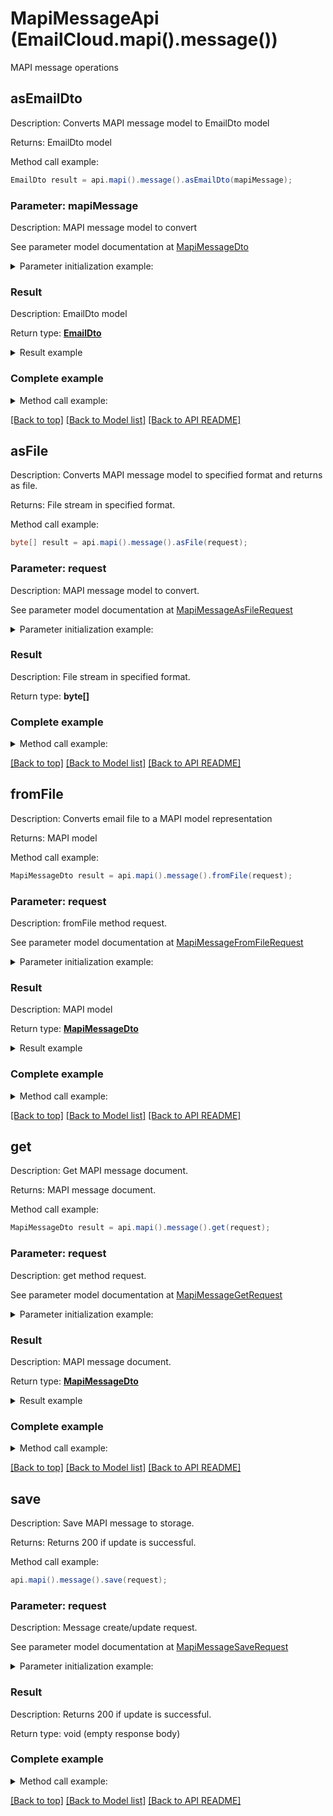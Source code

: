 # MapiMessageApi (EmailCloud.mapi().message())

MAPI message operations

<a name="asEmailDto"></a>
## asEmailDto

Description: Converts MAPI message model to EmailDto model             

Returns: EmailDto model

Method call example:
```java
EmailDto result = api.mapi().message().asEmailDto(mapiMessage);
```

### Parameter: mapiMessage

Description: MAPI message model to convert

See parameter model documentation at [MapiMessageDto](MapiMessageDto.md)

<details>
    <summary>Parameter initialization example:</summary>
    
```java
MapiMessageDto mapiMessage = Models.mapiMessageDto()
    .messageBody("Some body")
    .clientSubmitTime(Calendar.getInstance().getTime())
    .deliveryTime(Calendar.getInstance().getTime())
    .displayTo("To Address")
    .flags(Arrays.<MapiMessageFlag>asList(
        "MsgFlagRead",
        "MsgFlagUnsent",
        "MsgFlagHasAttach"))
    .normalizedSubject("Some subject")
    .senderAddressType("SMTP")
    .senderEmailAddress("from@aspose.com")
    .senderName("From Address")
    .senderSmtpAddress("from@aspose.com")
    .attachments(Arrays.<MapiAttachmentDto>asList(
        Models.mapiAttachmentDto()
            .name("some-file.txt")
            .dataBase64("U29tZSBmaWxlIHRleHQ=")
            .build()))
    .body("Some body")
    .messageClass("IPM.Note")
    .recipients(Arrays.<MapiRecipientDto>asList(
        Models.mapiRecipientDto()
            .emailAddress("to@aspose.com")
            .addressType("SMTP")
            .displayName("To Address")
            .recipientType("MapiTo")
            .build()))
    .subject("Re: Some subject")
    .subjectPrefix("Re: ")
    .build();
```

</details>


### Result

Description: EmailDto model

Return type: [**EmailDto**](EmailDto.md)

<details>
    <summary>Result example</summary>

```java
result = Models.emailDto()
    .attachments(Arrays.<Attachment>asList(
        Models.attachment()
            .name("some-file.txt")
            .base64Data("U29tZSBmaWxlIGNvbnRlbnQ=")
            .build()))
    .body("Some body")
    .bodyType("Html")
    .deliveryNotificationOptions(Arrays.<EmailDeliveryNotificationOptions>asList(
        "OnSuccess",
        "Delay"))
    .from(Models.mailAddress()
        .displayName("From Address")
        .address("from@aspose.com")
        .build())
    .htmlBody("<b>Some body</b>")
    .isBodyHtml(true)
    .isDraft(true)
    .subject("Re: Some subject")
    .to(Arrays.<MailAddress>asList(
        Models.mailAddress()
            .displayName("To Address")
            .address("to@aspose.com")
            .build()))
    .build();
```
</details>

### Complete example

<details>
    <summary>Method call example:</summary>

```java
EmailCloud api = new EmailCloud(appKey, appSid);

// Prepare parameters:
MapiMessageDto mapiMessage = Models.mapiMessageDto()
    .messageBody("Some body")
    .clientSubmitTime(Calendar.getInstance().getTime())
    .deliveryTime(Calendar.getInstance().getTime())
    .displayTo("To Address")
    .flags(Arrays.<MapiMessageFlag>asList(
        "MsgFlagRead",
        "MsgFlagUnsent",
        "MsgFlagHasAttach"))
    .normalizedSubject("Some subject")
    .senderAddressType("SMTP")
    .senderEmailAddress("from@aspose.com")
    .senderName("From Address")
    .senderSmtpAddress("from@aspose.com")
    .attachments(Arrays.<MapiAttachmentDto>asList(
        Models.mapiAttachmentDto()
            .name("some-file.txt")
            .dataBase64("U29tZSBmaWxlIHRleHQ=")
            .build()))
    .body("Some body")
    .messageClass("IPM.Note")
    .recipients(Arrays.<MapiRecipientDto>asList(
        Models.mapiRecipientDto()
            .emailAddress("to@aspose.com")
            .addressType("SMTP")
            .displayName("To Address")
            .recipientType("MapiTo")
            .build()))
    .subject("Re: Some subject")
    .subjectPrefix("Re: ")
    .build();

// Call method:
EmailDto result = api.mapi().message().asEmailDto(mapiMessage);

// Result example:
result = Models.emailDto()
    .attachments(Arrays.<Attachment>asList(
        Models.attachment()
            .name("some-file.txt")
            .base64Data("U29tZSBmaWxlIGNvbnRlbnQ=")
            .build()))
    .body("Some body")
    .bodyType("Html")
    .deliveryNotificationOptions(Arrays.<EmailDeliveryNotificationOptions>asList(
        "OnSuccess",
        "Delay"))
    .from(Models.mailAddress()
        .displayName("From Address")
        .address("from@aspose.com")
        .build())
    .htmlBody("<b>Some body</b>")
    .isBodyHtml(true)
    .isDraft(true)
    .subject("Re: Some subject")
    .to(Arrays.<MailAddress>asList(
        Models.mailAddress()
            .displayName("To Address")
            .address("to@aspose.com")
            .build()))
    .build();
```

</details>

[[Back to top]](#) [[Back to Model list]](Models.md) [[Back to API README]](README.md)
<a name="asFile"></a>
## asFile

Description: Converts MAPI message model to specified format and returns as file.             

Returns: File stream in specified format.

Method call example:
```java
byte[] result = api.mapi().message().asFile(request);
```

### Parameter: request

Description: MAPI message model to convert.

See parameter model documentation at [MapiMessageAsFileRequest](MapiMessageAsFileRequest.md)

<details>
    <summary>Parameter initialization example:</summary>
    
```java
MapiMessageAsFileRequest request = Models.mapiMessageAsFileRequest()
    .format("Msg")
    .value(Models.mapiMessageDto()
        .messageBody("Some body")
        .clientSubmitTime(Calendar.getInstance().getTime())
        .deliveryTime(Calendar.getInstance().getTime())
        .displayTo("To Address")
        .flags(Arrays.<MapiMessageFlag>asList(
            "MsgFlagRead",
            "MsgFlagUnsent",
            "MsgFlagHasAttach"))
        .normalizedSubject("Some subject")
        .senderAddressType("SMTP")
        .senderEmailAddress("from@aspose.com")
        .senderName("From Address")
        .senderSmtpAddress("from@aspose.com")
        .attachments(Arrays.<MapiAttachmentDto>asList(
            Models.mapiAttachmentDto()
                .name("some-file.txt")
                .dataBase64("U29tZSBmaWxlIHRleHQ=")
                .build()))
        .body("Some body")
        .messageClass("IPM.Note")
        .recipients(Arrays.<MapiRecipientDto>asList(
            Models.mapiRecipientDto()
                .emailAddress("to@aspose.com")
                .addressType("SMTP")
                .displayName("To Address")
                .recipientType("MapiTo")
                .build()))
        .subject("Re: Some subject")
        .subjectPrefix("Re: ")
        .build())
    .build();
```

</details>


### Result

Description: File stream in specified format.

Return type: **byte[]**


### Complete example

<details>
    <summary>Method call example:</summary>

```java
EmailCloud api = new EmailCloud(appKey, appSid);

// Prepare parameters:
MapiMessageAsFileRequest request = Models.mapiMessageAsFileRequest()
    .format("Msg")
    .value(Models.mapiMessageDto()
        .messageBody("Some body")
        .clientSubmitTime(Calendar.getInstance().getTime())
        .deliveryTime(Calendar.getInstance().getTime())
        .displayTo("To Address")
        .flags(Arrays.<MapiMessageFlag>asList(
            "MsgFlagRead",
            "MsgFlagUnsent",
            "MsgFlagHasAttach"))
        .normalizedSubject("Some subject")
        .senderAddressType("SMTP")
        .senderEmailAddress("from@aspose.com")
        .senderName("From Address")
        .senderSmtpAddress("from@aspose.com")
        .attachments(Arrays.<MapiAttachmentDto>asList(
            Models.mapiAttachmentDto()
                .name("some-file.txt")
                .dataBase64("U29tZSBmaWxlIHRleHQ=")
                .build()))
        .body("Some body")
        .messageClass("IPM.Note")
        .recipients(Arrays.<MapiRecipientDto>asList(
            Models.mapiRecipientDto()
                .emailAddress("to@aspose.com")
                .addressType("SMTP")
                .displayName("To Address")
                .recipientType("MapiTo")
                .build()))
        .subject("Re: Some subject")
        .subjectPrefix("Re: ")
        .build())
    .build();

// Call method:
byte[] result = api.mapi().message().asFile(request);
```

</details>

[[Back to top]](#) [[Back to Model list]](Models.md) [[Back to API README]](README.md)
<a name="fromFile"></a>
## fromFile

Description: Converts email file to a MAPI model representation             

Returns: MAPI model

Method call example:
```java
MapiMessageDto result = api.mapi().message().fromFile(request);
```


### Parameter: request

Description: fromFile method request.

See parameter model documentation at [MapiMessageFromFileRequest](MapiMessageFromFileRequest.md)

<details>
    <summary>Parameter initialization example:</summary>

```java
MapiMessageFromFileRequest request = Models.mapiMessageFromFileRequest()
    .format("Msg")
    .file(IOUtils.toByteArray(new FileInputStream("/path/to/message.msg")))
    .build();
```

</details>

### Result

Description: MAPI model

Return type: [**MapiMessageDto**](MapiMessageDto.md)

<details>
    <summary>Result example</summary>

```java
result = Models.mapiMessageDto()
    .messageBody("Some body")
    .clientSubmitTime(Calendar.getInstance().getTime())
    .deliveryTime(Calendar.getInstance().getTime())
    .displayTo("To Address")
    .flags(Arrays.<MapiMessageFlag>asList(
        "MsgFlagRead",
        "MsgFlagUnsent",
        "MsgFlagHasAttach"))
    .normalizedSubject("Some subject")
    .senderAddressType("SMTP")
    .senderEmailAddress("from@aspose.com")
    .senderName("From Address")
    .senderSmtpAddress("from@aspose.com")
    .attachments(Arrays.<MapiAttachmentDto>asList(
        Models.mapiAttachmentDto()
            .name("some-file.txt")
            .dataBase64("U29tZSBmaWxlIHRleHQ=")
            .build()))
    .body("Some body")
    .messageClass("IPM.Note")
    .recipients(Arrays.<MapiRecipientDto>asList(
        Models.mapiRecipientDto()
            .emailAddress("to@aspose.com")
            .addressType("SMTP")
            .displayName("To Address")
            .recipientType("MapiTo")
            .build()))
    .subject("Re: Some subject")
    .subjectPrefix("Re: ")
    .build();
```
</details>

### Complete example

<details>
    <summary>Method call example:</summary>

```java
EmailCloud api = new EmailCloud(appKey, appSid);

// Prepare parameters:
MapiMessageFromFileRequest request = Models.mapiMessageFromFileRequest()
    .format("Msg")
    .file(IOUtils.toByteArray(new FileInputStream("/path/to/message.msg")))
    .build();

// Call method:
MapiMessageDto result = api.mapi().message().fromFile(request);

// Result example:
result = Models.mapiMessageDto()
    .messageBody("Some body")
    .clientSubmitTime(Calendar.getInstance().getTime())
    .deliveryTime(Calendar.getInstance().getTime())
    .displayTo("To Address")
    .flags(Arrays.<MapiMessageFlag>asList(
        "MsgFlagRead",
        "MsgFlagUnsent",
        "MsgFlagHasAttach"))
    .normalizedSubject("Some subject")
    .senderAddressType("SMTP")
    .senderEmailAddress("from@aspose.com")
    .senderName("From Address")
    .senderSmtpAddress("from@aspose.com")
    .attachments(Arrays.<MapiAttachmentDto>asList(
        Models.mapiAttachmentDto()
            .name("some-file.txt")
            .dataBase64("U29tZSBmaWxlIHRleHQ=")
            .build()))
    .body("Some body")
    .messageClass("IPM.Note")
    .recipients(Arrays.<MapiRecipientDto>asList(
        Models.mapiRecipientDto()
            .emailAddress("to@aspose.com")
            .addressType("SMTP")
            .displayName("To Address")
            .recipientType("MapiTo")
            .build()))
    .subject("Re: Some subject")
    .subjectPrefix("Re: ")
    .build();
```

</details>

[[Back to top]](#) [[Back to Model list]](Models.md) [[Back to API README]](README.md)

<a name="get"></a>
## get

Description: Get MAPI message document.             

Returns: MAPI message document.

Method call example:
```java
MapiMessageDto result = api.mapi().message().get(request);
```


### Parameter: request

Description: get method request.

See parameter model documentation at [MapiMessageGetRequest](MapiMessageGetRequest.md)

<details>
    <summary>Parameter initialization example:</summary>

```java
MapiMessageGetRequest request = Models.mapiMessageGetRequest()
    .format("Eml")
    .fileName("email.eml")
    .folder("folder/on/storage")
    .storage("First Storage")
    .build();
```

</details>

### Result

Description: MAPI message document.

Return type: [**MapiMessageDto**](MapiMessageDto.md)

<details>
    <summary>Result example</summary>

```java
result = Models.mapiMessageDto()
    .messageBody("Some body")
    .clientSubmitTime(Calendar.getInstance().getTime())
    .deliveryTime(Calendar.getInstance().getTime())
    .displayTo("To Address")
    .flags(Arrays.<MapiMessageFlag>asList(
        "MsgFlagRead",
        "MsgFlagUnsent",
        "MsgFlagHasAttach"))
    .normalizedSubject("Some subject")
    .senderAddressType("SMTP")
    .senderEmailAddress("from@aspose.com")
    .senderName("From Address")
    .senderSmtpAddress("from@aspose.com")
    .attachments(Arrays.<MapiAttachmentDto>asList(
        Models.mapiAttachmentDto()
            .name("some-file.txt")
            .dataBase64("U29tZSBmaWxlIHRleHQ=")
            .build()))
    .body("Some body")
    .messageClass("IPM.Note")
    .recipients(Arrays.<MapiRecipientDto>asList(
        Models.mapiRecipientDto()
            .emailAddress("to@aspose.com")
            .addressType("SMTP")
            .displayName("To Address")
            .recipientType("MapiTo")
            .build()))
    .subject("Re: Some subject")
    .subjectPrefix("Re: ")
    .build();
```
</details>

### Complete example

<details>
    <summary>Method call example:</summary>

```java
EmailCloud api = new EmailCloud(appKey, appSid);

// Prepare parameters:
MapiMessageGetRequest request = Models.mapiMessageGetRequest()
    .format("Eml")
    .fileName("email.eml")
    .folder("folder/on/storage")
    .storage("First Storage")
    .build();

// Call method:
MapiMessageDto result = api.mapi().message().get(request);

// Result example:
result = Models.mapiMessageDto()
    .messageBody("Some body")
    .clientSubmitTime(Calendar.getInstance().getTime())
    .deliveryTime(Calendar.getInstance().getTime())
    .displayTo("To Address")
    .flags(Arrays.<MapiMessageFlag>asList(
        "MsgFlagRead",
        "MsgFlagUnsent",
        "MsgFlagHasAttach"))
    .normalizedSubject("Some subject")
    .senderAddressType("SMTP")
    .senderEmailAddress("from@aspose.com")
    .senderName("From Address")
    .senderSmtpAddress("from@aspose.com")
    .attachments(Arrays.<MapiAttachmentDto>asList(
        Models.mapiAttachmentDto()
            .name("some-file.txt")
            .dataBase64("U29tZSBmaWxlIHRleHQ=")
            .build()))
    .body("Some body")
    .messageClass("IPM.Note")
    .recipients(Arrays.<MapiRecipientDto>asList(
        Models.mapiRecipientDto()
            .emailAddress("to@aspose.com")
            .addressType("SMTP")
            .displayName("To Address")
            .recipientType("MapiTo")
            .build()))
    .subject("Re: Some subject")
    .subjectPrefix("Re: ")
    .build();
```

</details>

[[Back to top]](#) [[Back to Model list]](Models.md) [[Back to API README]](README.md)

<a name="save"></a>
## save

Description: Save MAPI message to storage.             

Returns: Returns 200 if update is successful.

Method call example:
```java
api.mapi().message().save(request);
```

### Parameter: request

Description: Message create/update request.

See parameter model documentation at [MapiMessageSaveRequest](MapiMessageSaveRequest.md)

<details>
    <summary>Parameter initialization example:</summary>
    
```java
MapiMessageSaveRequest request = Models.mapiMessageSaveRequest()
    .format("Msg")
    .storageFile(Models.storageFileLocation()
        .fileName("message.msg")
        .storage("First Storage")
        .folderPath("file/location/folder/on/storage")
        .build())
    .value(Models.mapiMessageDto()
        .messageBody("Some body")
        .clientSubmitTime(Calendar.getInstance().getTime())
        .deliveryTime(Calendar.getInstance().getTime())
        .displayTo("To Address")
        .flags(Arrays.<MapiMessageFlag>asList(
            "MsgFlagRead",
            "MsgFlagUnsent",
            "MsgFlagHasAttach"))
        .normalizedSubject("Some subject")
        .senderAddressType("SMTP")
        .senderEmailAddress("from@aspose.com")
        .senderName("From Address")
        .senderSmtpAddress("from@aspose.com")
        .attachments(Arrays.<MapiAttachmentDto>asList(
            Models.mapiAttachmentDto()
                .name("some-file.txt")
                .dataBase64("U29tZSBmaWxlIHRleHQ=")
                .build()))
        .body("Some body")
        .messageClass("IPM.Note")
        .recipients(Arrays.<MapiRecipientDto>asList(
            Models.mapiRecipientDto()
                .emailAddress("to@aspose.com")
                .addressType("SMTP")
                .displayName("To Address")
                .recipientType("MapiTo")
                .build()))
        .subject("Re: Some subject")
        .subjectPrefix("Re: ")
        .build())
    .build();
```

</details>


### Result

Description: Returns 200 if update is successful.

Return type: void (empty response body)


### Complete example

<details>
    <summary>Method call example:</summary>

```java
EmailCloud api = new EmailCloud(appKey, appSid);

// Prepare parameters:
MapiMessageSaveRequest request = Models.mapiMessageSaveRequest()
    .format("Msg")
    .storageFile(Models.storageFileLocation()
        .fileName("message.msg")
        .storage("First Storage")
        .folderPath("file/location/folder/on/storage")
        .build())
    .value(Models.mapiMessageDto()
        .messageBody("Some body")
        .clientSubmitTime(Calendar.getInstance().getTime())
        .deliveryTime(Calendar.getInstance().getTime())
        .displayTo("To Address")
        .flags(Arrays.<MapiMessageFlag>asList(
            "MsgFlagRead",
            "MsgFlagUnsent",
            "MsgFlagHasAttach"))
        .normalizedSubject("Some subject")
        .senderAddressType("SMTP")
        .senderEmailAddress("from@aspose.com")
        .senderName("From Address")
        .senderSmtpAddress("from@aspose.com")
        .attachments(Arrays.<MapiAttachmentDto>asList(
            Models.mapiAttachmentDto()
                .name("some-file.txt")
                .dataBase64("U29tZSBmaWxlIHRleHQ=")
                .build()))
        .body("Some body")
        .messageClass("IPM.Note")
        .recipients(Arrays.<MapiRecipientDto>asList(
            Models.mapiRecipientDto()
                .emailAddress("to@aspose.com")
                .addressType("SMTP")
                .displayName("To Address")
                .recipientType("MapiTo")
                .build()))
        .subject("Re: Some subject")
        .subjectPrefix("Re: ")
        .build())
    .build();

// Call method:
api.mapi().message().save(request);
```

</details>

[[Back to top]](#) [[Back to Model list]](Models.md) [[Back to API README]](README.md)
